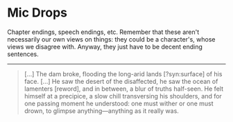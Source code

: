 # Mic Drops

Chapter endings, speech endings, etc. Remember that these aren't necessarily our own views on things: they could be a character's, whose views we disagree with. Anyway, they just have to be decent ending sentences.

---

> [...] The dam broke, flooding the long-arid lands [?syn:surface] of his face. [...] He saw the desert of the disaffected, he saw the ocean of lamenters [reword], and in between, a blur of truths half-seen. He felt himself at a precipice, a slow chill transversing his shoulders, and for one passing moment he understood: one must wither or one must drown, to glimpse anything—anything as it really was.
